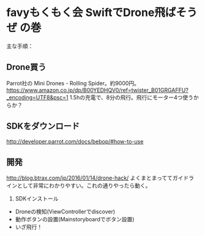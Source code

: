 # favyもくもく会 SwiftでDrone飛ばそうぜ の巻

主な手順：

## Drone買う

Parrot社の Mini Drones - Rolling Spider。約9000円。
https://www.amazon.co.jp/dp/B00YEDHQV0/ref=twister_B01GRGAFFU?_encoding=UTF8&psc=1
1.5hの充電で、8分の飛行。飛行にモーター4つ使うからか？

## SDKをダウンロード
http://developer.parrot.com/docs/bebop/#how-to-use


## 開発
http://blog.btrax.com/jp/2016/01/14/drone-hack/
よくまとまっててガイドラインとして非常にわかりやすい。これの通りやったら動く。

1. SDKインストール
* Droneの検知(ViewControllerでdiscover)
* 動作ボタンの設置(Mainstoryboardでボタン設置)
* いざ飛行！

